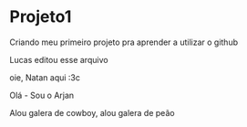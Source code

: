 # Projeto1
Criando meu primeiro projeto pra aprender a utilizar o github

Lucas editou esse arquivo

oie, Natan aqui :3c


Olá - Sou o Arjan

Alou galera de cowboy, alou galera de peão
